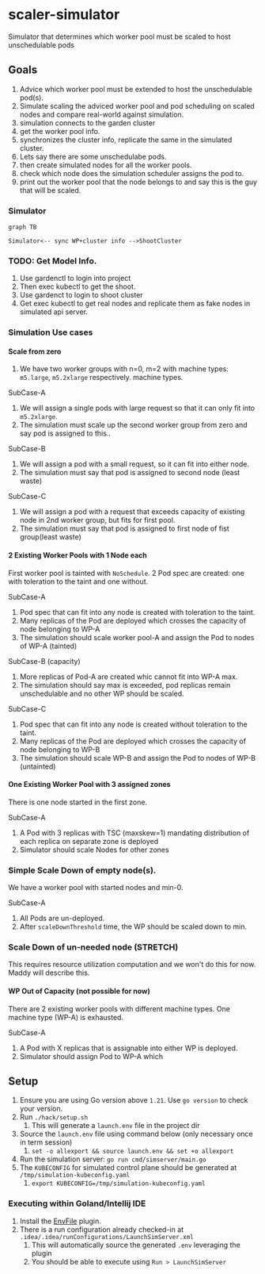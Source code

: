 # scaler-simulator
Simulator that determines which worker pool must be scaled to host unschedulable pods


## Goals

1. Advice which worker pool must be extended to host the unschedulable pod(s).
1. Simulate scaling the adviced worker pool and pod scheduling on scaled nodes and compare real-world against simulation.
1. simulation connects to the garden cluster
1. get the worker pool info.
1. synchronizes the cluster info, replicate the same in the simulated cluster. 
1. Lets say there are some unschedulabe pods.
1. then create simulated nodes for all the worker pools.
1. check which node does the simulation scheduler assigns the pod to.
1. print out the worker pool that the node belongs to and say this is the guy that will be scaled.

### Simulator

```mermaid
graph TB

Simulator<-- sync WP+cluster info -->ShootCluster
```

### TODO: Get Model Info.
1. Use gardenctl to login into project
1. Then exec kubectl to get the shoot.
1. Use gardenct to login to shoot cluster
1. Get exec kubectl to get real nodes and replicate them as fake nodes in simulated api server.

### Simulation Use cases

#### Scale from zero
1. We have two worker groups with n=0, m=2 with machine types: `m5.large`, `m5.2xlarge` respectively.
machine types.

SubCase-A
   1. We will assign a single pods with large request so that it can only fit into `m5.2xlarge`.
   1. The simulation must scale up the second worker group from zero and say pod is assigned to this..

SubCase-B
  1. We will assign a pod with a small request, so it can fit into either node.
  1. The simulation must say that pod is assigned to second node (least waste)

SubCase-C
   1. We will assign a pod with a request that exceeds capacity of existing node in 2nd worker group, but fits for first pool.
   1. The simulation must say that pod is assigned to first node of fist group(least waste)

#### 2 Existing Worker Pools with 1 Node each

First worker pool is tainted with `NoSchedule`.
2 Pod spec are created: one with toleration to the taint and one without. 

SubCase-A
  1. Pod spec that can fit into any node is created with toleration to the taint.
  1. Many replicas of the Pod are deployed which crosses the capacity of node belonging to WP-A
  1. The simulation should scale worker pool-A and assign the Pod to nodes of WP-A (tainted)

SubCase-B (capacity)
   1. More replicas of Pod-A are created whic cannot fit into WP-A max.
   1. The simulation should say max is exceeded, pod replicas remain unschedulable and no other WP should be scaled.

SubCase-C
  1. Pod spec that can fit into any node is created without toleration to the taint. 
  1. Many replicas of the Pod are deployed which crosses the capacity of node belonging to WP-B
  1. The simulation should scale WP-B and assign the Pod to nodes of WP-B (untainted)

#### One Existing Worker Pool with 3 assigned zones 
There is one node started in the first zone.

SubCase-A
1. A Pod with 3 replicas with TSC (maxskew=1) mandating distribution of each replica on separate zone is deployed
1. Simulator should scale Nodes for other zones

### Simple Scale Down of empty node(s). 
We have a worker pool with  started nodes and min-0.

SubCase-A
 1. All Pods are un-deployed.
 1. After `scaleDownThreshold` time, the WP should be scaled down to min.

### Scale Down of un-needed node (STRETCH)
This requires resource utilization computation and we won't do this for now.
Maddy will describe this.

#### WP Out of Capacity  (not possible for now)

There are 2 existing worker pools with different machine types. One machine type (WP-A) is exhausted.

SubCase-A
 1. A Pod with X replicas that is assignable into either WP is deployed.
 1. Simulator should assign Pod to WP-A which


## Setup

1. Ensure you are using Go version above `1.21`. Use `go version` to check your version.
1. Run `./hack/setup.sh`
   1. This will generate a `launch.env` file in the project dir
1. Source the `launch.env` file using command below (only necessary once in term session)
   1. `set -o allexport && source launch.env && set +o allexport`
1. Run the simulation server: `go run cmd/simserver/main.go`
1. The `KUBECONFIG` for simulated control plane should be generated at `/tmp/simulation-kubeconfig.yaml`
   1. `export KUBECONFIG=/tmp/simulation-kubeconfig.yaml`

### Executing within Goland/Intellij IDE

1. Install the [EnvFile](https://plugins.jetbrains.com/plugin/7861-envfile) plugin.
1. There is a run configuration already checked-in at `.idea/.idea/runConfigurations/LaunchSimServer.xml`
   1. This will automatically source the generated `.env` leveraging the plugin
   2. You should be able to execute using `Run > LaunchSimServer`

